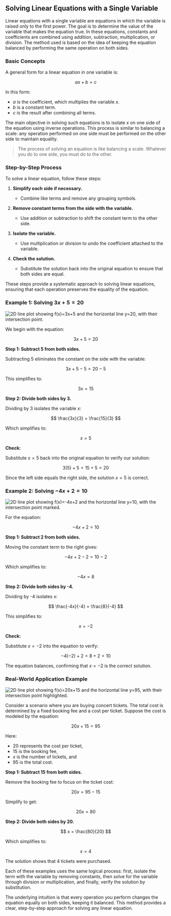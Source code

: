 ## Solving Linear Equations with a Single Variable

Linear equations with a single variable are equations in which the variable is raised only to the first power. The goal is to determine the value of the variable that makes the equation true. In these equations, constants and coefficients are combined using addition, subtraction, multiplication, or division. The method used is based on the idea of keeping the equation balanced by performing the same operation on both sides.

### Basic Concepts

A general form for a linear equation in one variable is:

$$
a x + b = c
$$

In this form:

- $a$ is the coefficient, which multiplies the variable $x$.
- $b$ is a constant term.
- $c$ is the result after combining all terms.

The main objective in solving such equations is to isolate $x$ on one side of the equation using inverse operations. This process is similar to balancing a scale: any operation performed on one side must be performed on the other side to maintain equality.

> The process of solving an equation is like balancing a scale. Whatever you do to one side, you must do to the other.

### Step-by-Step Process

To solve a linear equation, follow these steps:

1. **Simplify each side if necessary.**
   - Combine like terms and remove any grouping symbols.

2. **Remove constant terms from the side with the variable.**
   - Use addition or subtraction to shift the constant term to the other side.

3. **Isolate the variable.**
   - Use multiplication or division to undo the coefficient attached to the variable.

4. **Check the solution.**
   - Substitute the solution back into the original equation to ensure that both sides are equal.

These steps provide a systematic approach to solving linear equations, ensuring that each operation preserves the equality of the equation.

### Example 1: Solving $3x + 5 = 20$

![2D line plot showing $f(x)=3x+5$ and the horizontal line $y=20$, with their intersection point.](images/plot_1_02-01-lesson-solving-linear-equations-with-single-variable.md.png)

We begin with the equation:

$$
3x + 5 = 20
$$

**Step 1: Subtract 5 from both sides.**

Subtracting 5 eliminates the constant on the side with the variable:

$$
3x + 5 - 5 = 20 - 5
$$

This simplifies to:

$$
3x = 15
$$

**Step 2: Divide both sides by 3.**

Dividing by 3 isolates the variable $x$:

$$
\frac{3x}{3} = \frac{15}{3}
$$

Which simplifies to:

$$
x = 5
$$

**Check:**

Substitute $x = 5$ back into the original equation to verify our solution:

$$
3(5) + 5 = 15 + 5 = 20
$$

Since the left side equals the right side, the solution $x = 5$ is correct.

### Example 2: Solving $-4x + 2 = 10$

![2D line plot showing $f(x)=-4x+2$ and the horizontal line $y=10$, with the intersection point marked.](images/plot_2_02-01-lesson-solving-linear-equations-with-single-variable.md.png)

For the equation:

$$
-4x + 2 = 10
$$

**Step 1: Subtract 2 from both sides.**

Moving the constant term to the right gives:

$$
-4x + 2 - 2 = 10 - 2
$$

Which simplifies to:

$$
-4x = 8
$$

**Step 2: Divide both sides by -4.**

Dividing by -4 isolates $x$:

$$
\frac{-4x}{-4} = \frac{8}{-4}
$$

This simplifies to:

$$
x = -2
$$

**Check:**

Substitute $x = -2$ into the equation to verify:

$$
-4(-2) + 2 = 8 + 2 = 10
$$

The equation balances, confirming that $x = -2$ is the correct solution.

### Real-World Application Example

![2D line plot showing $f(x)=20x+15$ and the horizontal line $y=95$, with their intersection point highlighted.](images/plot_3_02-01-lesson-solving-linear-equations-with-single-variable.md.png)

Consider a scenario where you are buying concert tickets. The total cost is determined by a fixed booking fee and a cost per ticket. Suppose the cost is modeled by the equation:

$$
20x + 15 = 95
$$

Here:

- $20$ represents the cost per ticket,
- $15$ is the booking fee,
- $x$ is the number of tickets, and
- $95$ is the total cost.

**Step 1: Subtract 15 from both sides.**

Remove the booking fee to focus on the ticket cost:

$$
20x = 95 - 15
$$

Simplify to get:

$$
20x = 80
$$

**Step 2: Divide both sides by 20.**

$$
x = \frac{80}{20}
$$

Which simplifies to:

$$
x = 4
$$

The solution shows that 4 tickets were purchased.

Each of these examples uses the same logical process: first, isolate the term with the variable by removing constants, then solve for the variable through division or multiplication, and finally, verify the solution by substitution.

The underlying intuition is that every operation you perform changes the equation equally on both sides, keeping it balanced. This method provides a clear, step-by-step approach for solving any linear equation.